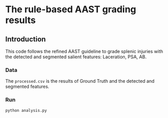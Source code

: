 # The rule-based AAST grading results

## Introduction

This code follows the refined AAST guideline to grade splenic injuries with the detected and segmented salient features: Laceration, PSA, AB.

### Data
The ``processed.csv`` is the results of Ground Truth and the detected and segmented features.

### Run
```Shell
python analysis.py
```
